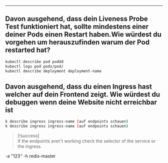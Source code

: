 ***
## Davon ausgehend, dass dein Liveness Probe Test funktioniert hat, sollte mindestens einer deiner Pods einen Restart haben.Wie würdest du vorgehen um herauszufinden warum der Pod restarted hat? 

```bash
kubectl describe pod poddd
kubectl logs pod pods/pod/
kubectl describe deployment deployment-name

```

## Davon ausgehend, dass du einen Ingress hast welcher auf dein Frontend zeigt. Wie würdest du debuggen wenn deine Website nicht erreichbar ist

```bash
k describe ingress ingress-name (auf endpoints schauen)
k describe ingress ingress-name (auf endpoints schauen)
```

>[!success]  
>If the endpoints aren't working check the selector of the service or the ingress.


-a "123" -h redis-master